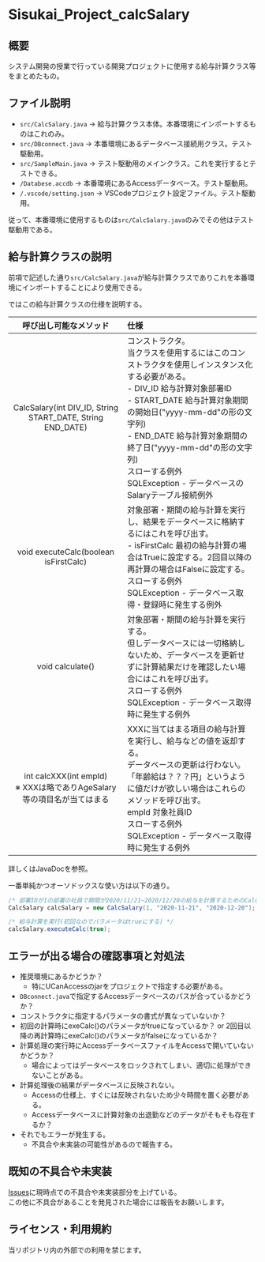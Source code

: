 # Sisukai_Project_calcSalary
## 概要
システム開発の授業で行っている開発プロジェクトに使用する給与計算クラス等をまとめたもの。

## ファイル説明
- `src/CalcSalary.java` -> 給与計算クラス本体。本番環境にインポートするものはこれのみ。
- `src/DBconnect.java` -> 本番環境にあるデータベース接続用クラス。テスト駆動用。
- `src/SampleMain.java` -> テスト駆動用のメインクラス。これを実行するとテストできる。
- `/Databese.accdb` -> 本番環境にあるAccessデータベース。テスト駆動用。
- `/.vscode/setting.json` -> VSCodeプロジェクト設定ファイル。テスト駆動用。

従って、本番環境に使用するものは`src/CalcSalary.java`のみでその他はテスト駆動用である。

## 給与計算クラスの説明
前項で記述した通り`src/CalcSalary.java`が給与計算クラスでありこれを本番環境にインポートすることにより使用できる。  
  
ではこの給与計算クラスの仕様を説明する。  

| 呼び出し可能なメソッド                                                    | 仕様                                                                                                                                                                                                                                                                                                                                           | 
| :-----------------------------------------------------------------------: | :--------------------------------------------------------------------------------------------------------------------------------------------------------------------------------------------------------------------------------------------------------------------------------------------------------------------------------------------- | 
| CalcSalary(int DIV_ID, String START_DATE, String END_DATE)                | コンストラクタ。<br>当クラスを使用するにはこのコンストラクタを使用しインスタンス化する必要がある。<br>- DIV_ID 給与計算対象部署ID<br>- START_DATE 給与計算対象期間の開始日("yyyy-mm-dd"の形の文字列)<br>- END_DATE 給与計算対象期間の終了日("yyyy-mm-dd"の形の文字列)<br>スローする例外<br>SQLException - データベースのSalaryテーブル接続例外 | 
| void executeCalc(boolean isFirstCalc)                                     | 対象部署・期間の給与計算を実行し、結果をデータベースに格納するにはこれを呼び出す。<br>- isFirstCalc 最初の給与計算の場合はTrueに設定する。2回目以降の再計算の場合はFalseに設定する。<br>スローする例外<br>SQLException - データベース取得・登録時に発生する例外                                                                                | 
| void calculate()                                                          | 対象部署・期間の給与計算を実行する。<br>但しデータベースには一切格納しないため、データベースを更新せずに計算結果だけを確認したい場合にはこれを呼び出す。<br>スローする例外<br>SQLException - データベース取得時に発生する例外                                                                                                                  | 
| int calcXXX(int empId)<br>※ XXXは略でありAgeSalary等の項目名が当てはまる | XXXに当てはまる項目の給与計算を実行し、給与などの値を返却する。<br>データベースの更新は行わない。<br>「年齢給は？？？円」というように値だけが欲しい場合はこれらのメソッドを呼び出す。<br>empId 対象社員ID<br>スローする例外<br>SQLException - データベース取得時に発生する例外                                                                 | 
  
詳しくはJavaDocを参照。  
  
一番単純かつオーソドックスな使い方は以下の通り。  

```java:SampleMain.java
/* 部署IDが1の部署の社員で期間が2020/11/21~2020/12/20の給与を計算するためのCalcSalaryインスタンスを準備 */
CalcSalary calcSalary = new CalcSalary(1, "2020-11-21", "2020-12-20");

/* 給与計算を実行(初回なのでパラメータはtrueにする) */
calcSalary.executeCalc(true);
```

## エラーが出る場合の確認事項と対処法
- 推奨環境にあるかどうか？
  - 特にUCanAccessのjarをプロジェクトで指定する必要がある。
- `DBconnect.java`で指定するAccessデータベースのパスが合っているかどうか？
- コンストラクタに指定するパラメータの書式が異なっていないか？
- 初回の計算時にexeCalc()のパラメータがtrueになっているか？ or 2回目以降の再計算時にexeCalc()のパラメータがfalseになっているか？
- 計算処理の実行時にAccessデータベースファイルをAccessで開いていないかどうか？
  - 場合によってはデータベースをロックされてしまい、適切に処理ができないことがある。
- 計算処理後の結果がデータベースに反映されない。
  - Accessの仕様上、すぐには反映されないため少々時間を置く必要がある。
  - Accessデータベースに計算対象の出退勤などのデータがそもそも存在するか？
- それでもエラーが発生する。
  - 不具合や未実装の可能性があるので報告する。

## 既知の不具合や未実装
[Issues](https://github.com/kazushi47/Sisukai_Project_calcSalary/issues)に現時点での不具合や未実装部分を上げている。  
この他に不具合があることを発見された場合には報告をお願いします。  

## ライセンス・利用規約
当リポジトリ内の外部での利用を禁じます。
